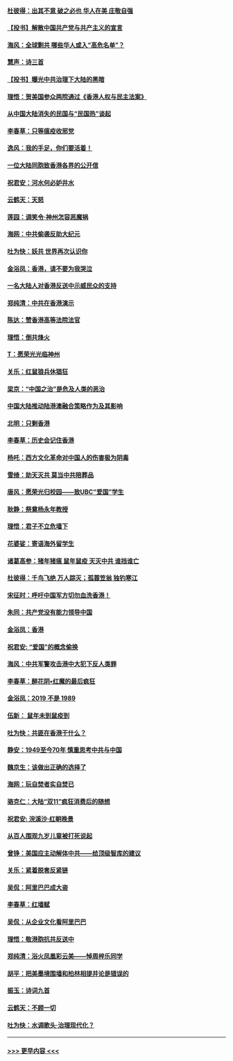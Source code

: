 #### [杜彼得：出其不意 破之必也 华人在美 庄敬自强](../pages/nsc993/n11679554.md?t=11260344) 
#### [【投书】解散中国共产党与共产主义的宣言](../pages/nsc993/n11679177.md?t=11260344) 
#### [海风：全球剿共 哪些华人或入“高危名单”？](../pages/nsc993/n11678617.md?t=11260344) 
#### [慧声：诗三首](../pages/nsc993/n11678848.md?t=11260344) 
#### [【投书】曝光中共治理下大陆的黑暗](../pages/nsc993/n11678674.md?t=11260344) 
#### [理悟：贺美国参众两院通过《香港人权与民主法案》](../pages/nsc993/n11678104.md?t=11260344) 
#### [从中国大陆消失的民国与“民国热”谈起](../pages/nsc993/n11678075.md?t=11260344) 
#### [李春草：只等瘟疫收邪党](../pages/nsc993/n11677308.md?t=11260344) 
#### [逸风：我的手足，你们要活着！](../pages/nsc993/n11676352.md?t=11260344) 
#### [一位大陆同胞致香港各界的公开信](../pages/nsc993/n11675761.md?t=11260344) 
#### [祝君安：河水何必妒井水](../pages/nsc993/n11675746.md?t=11260344) 
#### [云鹤天：天怒](../pages/nsc993/n11675718.md?t=11260344) 
#### [莲园：调笑令‧神州怎容恶魔祸](../pages/nsc993/n11675648.md?t=11260344) 
#### [海网：中共偷袭反助大纪元](../pages/nsc993/n11673515.md?t=11260344) 
#### [吐为快：妖共 世界再次认识你](../pages/nsc993/n11673506.md?t=11260344) 
#### [金浴凤：香港，请不要为我哭泣](../pages/nsc993/n11673248.md?t=11260344) 
#### [一名大陆人对香港反送中示威民众的支持](../pages/nsc993/n11672615.md?t=11260344) 
#### [郑纯清：中共在香港演示](../pages/nsc993/n11670539.md?t=11260344) 
#### [陈达：赞香港高等法院法官](../pages/nsc993/n11669542.md?t=11260344) 
#### [理悟：倒共烽火](../pages/nsc993/n11668844.md?t=11260344) 
#### [T：愿荣光光临神州](../pages/nsc993/n11668421.md?t=11260344) 
#### [关乐：红鼠狼兵休猖狂](../pages/nsc993/n11668378.md?t=11260344) 
#### [梁京：“中国之治”是危及人类的恶治](../pages/nsc993/n11668328.md?t=11260344) 
#### [中国大陆推动陆港澳融合策略作为及其影响](../pages/nsc993/n11668157.md?t=11260344) 
#### [北明：只剩香港](../pages/nsc993/n11668002.md?t=11260344) 
#### [李春草：历史会记住香港](../pages/nsc993/n11667927.md?t=11260344) 
#### [杨吒：西方文化革命对中国人的伤害极为阴毒](../pages/nsc993/n11664521.md?t=11260344) 
#### [雪绮：助天灭共 莫当中共陪葬品](../pages/nsc993/n11662650.md?t=11260344) 
#### [唐风：愿荣光归校园——致UBC“爱国”学生](../pages/nsc993/n11662194.md?t=11260344) 
#### [耿静：祭奠杨永年教授](../pages/nsc993/n11662514.md?t=11260344) 
#### [理悟：君子不立危墙下](../pages/nsc993/n11662172.md?t=11260344) 
#### [花婆娑：寄语海外留学生](../pages/nsc993/n11662121.md?t=11260344) 
#### [诸葛高参：猪年猪瘟 鼠年鼠疫 天灭中共 谁挡谁亡](../pages/nsc993/n11661980.md?t=11260344) 
#### [杜彼得：千鸟飞绝 万人踪灭；孤蓑笠翁 独钓寒江](../pages/nsc993/n11661170.md?t=11260344) 
#### [宋征时：呼吁中国军方切勿血洗香港！](../pages/nsc993/n11415318.md?t=11260344) 
#### [朱同：共产党没有能力领导中国](../pages/nsc993/n11660421.md?t=11260344) 
#### [金浴凤：香港](../pages/nsc993/n11660419.md?t=11260344) 
#### [祝君安: “爱国”的概念偷换](../pages/nsc993/n11659706.md?t=11260344) 
#### [海风：中共军警攻击港中大犯下反人类罪](../pages/nsc993/n11659632.md?t=11260344) 
#### [李春草：醉花阴•红魔的最后疯狂](../pages/nsc993/n11659287.md?t=11260344) 
#### [金浴凤：2019 不是 1989](../pages/nsc993/n11657663.md?t=11260344) 
#### [伍新： 鼠年未到鼠疫到](../pages/nsc993/n11655098.md?t=11260344) 
#### [吐为快：共匪在香港干什么？](../pages/nsc993/n11654891.md?t=11260344) 
#### [静安：1949至今70年 慎重思考中共与中国](../pages/nsc993/n11651244.md?t=11260344) 
#### [魏京生：该做出正确的选择了](../pages/nsc993/n11653084.md?t=11260344) 
#### [海网：玩自焚者实自焚已](../pages/nsc993/n11652423.md?t=11260344) 
#### [骆克仁：大陆“双11”疯狂消费后的随想](../pages/nsc993/n11652305.md?t=11260344) 
#### [祝君安: 浣溪沙·红朝晚景](../pages/nsc993/n11652258.md?t=11260344) 
#### [从百人围观九岁儿童被打死说起](../pages/nsc993/n11651030.md?t=11260344) 
#### [曾铮：美国应主动解体中共——给顶级智库的建议](../pages/nsc993/n11649888.md?t=11260344) 
#### [关乐：紧着脱套反紧链](../pages/nsc993/n11649069.md?t=11260344) 
#### [吴侃：阿里巴巴成大盗](../pages/nsc993/n11645523.md?t=11260344) 
#### [李春草：红墙赋](../pages/nsc993/n11646389.md?t=11260344) 
#### [吴侃：从企业文化看阿里巴巴](../pages/nsc993/n11645476.md?t=11260344) 
#### [理悟：敬港胞抗共反送中](../pages/nsc993/n11645466.md?t=11260344) 
#### [郑纯清：浴火凤凰彩云美——悼周梓乐同学](../pages/nsc993/n11645155.md?t=11260344) 
#### [胡平：把美墨境围墙和柏林相提并论是错误的](../pages/nsc993/n11645134.md?t=11260344) 
#### [振玉：诗词九首](../pages/nsc993/n11644081.md?t=11260344) 
#### [云鹤天：不顾一切](../pages/nsc993/n11643508.md?t=11260344) 
#### [吐为快：水调歌头·治理现代化？](../pages/nsc993/n11643485.md?t=11260344) 

----
#### [ >>> 更早内容 <<< ](../indexes/nsc993-earlier.md)
